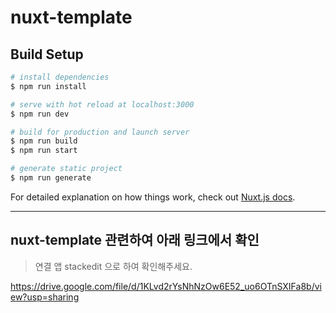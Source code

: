 # nuxt-template

## Build Setup

```bash
# install dependencies
$ npm run install

# serve with hot reload at localhost:3000
$ npm run dev

# build for production and launch server
$ npm run build
$ npm run start

# generate static project
$ npm run generate
```

For detailed explanation on how things work, check out [Nuxt.js docs](https://nuxtjs.org).

---

## nuxt-template 관련하여 아래 링크에서 확인

> 연결 앱 stackedit 으로 하여 확인해주세요.

https://drive.google.com/file/d/1KLvd2rYsNhNzOw6E52_uo6OTnSXIFa8b/view?usp=sharing
